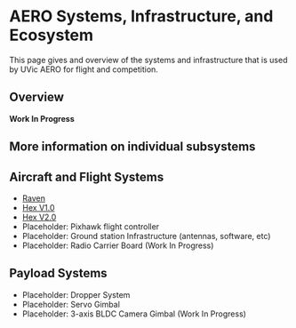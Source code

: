 # AERO Systems, Infrastructure, and Ecosystem

This page gives and overview of the systems and infrastructure that is used by UVic AERO for flight and competition.

## Overview

__Work In Progress__

## More information on individual subsystems

## Aircraft and Flight Systems
* [Raven](raven.md)
* [Hex V1.0](HexV1.md)
* [Hex V2.0](HexV2.md)
* Placeholder: Pixhawk flight controller
* Placeholder: Ground station Infrastructure (antennas, software, etc)
* Placeholder: Radio Carrier Board (Work In Progress)

## Payload Systems
* Placeholder: Dropper System
* Placeholder: Servo Gimbal
* Placeholder: 3-axis BLDC Camera Gimbal (Work In Progress)
